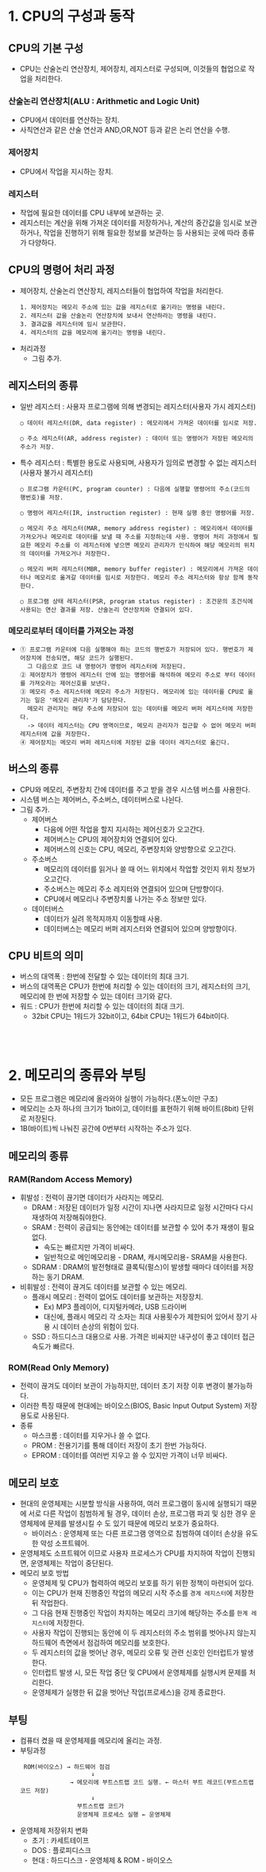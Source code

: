 # 1. CPU의 구성과 동작
## CPU의 기본 구성
- CPU는 산술논리 연산장치, 제어장치, 레지스터로 구성되며, 이것들의 협업으로 작업을 처리한다.

### 산술논리 연산장치(ALU : Arithmetic and Logic Unit)
- CPU에서 데이터를 연산하는 장치.
- 사칙연산과 같은 산술 연산과 AND,OR,NOT 등과 같은 논리 연산을 수행.

### 제어장치
- CPU에서 작업을 지시하는 장치.

### 레지스터
- 작업에 필요한 데이터를 CPU 내부에 보관하는 곳.
- 레지스터는 계산을 위해 가져온 데이터를 저장하거나, 계산의 중간값을 임시로 보관하거나, 작업을 진행하기 위해 필요한 정보를 보관하는 등
  사용되는 곳에 따라 종류가 다양하다.

## CPU의 명령어 처리 과정
- 제어장치, 산술논리 연산장치, 레지스터들이 협업하여 작업을 처리한다.
    ```
    1. 제어장치는 메모리 주소에 있는 값을 레지스터로 옮기라는 명령을 내린다.
    2. 레지스터 값을 산술논리 연산장치에 보내서 연산하라는 명령을 내린다.
    3. 결과값을 레지스터에 임시 보관한다.
    4. 레지스터의 값을 메모리에 옮기라는 명령을 내린다.
    ```
- 처리과정
    - 그림 추가.

## 레지스터의 종류
- 일반 레지스터 : 사용자 프로그램에 의해 변경되는 레지스터(사용자 가시 레지스터)
    ```
    ○ 데이터 레지스터(DR, data register) : 메모리에서 가져온 데이터를 임시로 저장.

    ○ 주소 레지스터(AR, address register) : 데이터 또는 명령어가 저장된 메모리의 주소가 저장.
    ```
- 특수 레지스터 : 특별한 용도로 사용되며, 사용자가 임의로 변경할 수 없는 레지스터(사용자 불가시 레지스터)
    ```
    ○ 프로그램 카운터(PC, program counter) : 다음에 실행할 명령어의 주소(코드의 행번호)를 저장.

    ○ 명령어 레지스터(IR, instruction register) : 현재 실행 중인 명령어를 저장.

    ○ 메모리 주소 레지스터(MAR, memory address register) : 메모리에서 데이터를 가져오거나 메모리로 데이터를 보낼 때 주소를 지정하는데 사용. 명령어 처리 과정에서 필요한 메모리 주소를 이 레지스터에 넣으면 메모리 관리자가 인식하여 해당 메모리의 위치의 데이터를 가져오거나 저장한다.

    ○ 메모리 버퍼 레지스터(MBR, memory buffer register) : 메모리에서 가져온 데이터나 메모리로 옮겨갈 데이터를 임시로 저장한다. 메모리 주소 레지스터와 항상 함께 동작한다.

    ○ 프로그램 상태 레지스터(PSR, program status register) : 조건문의 조건식에 사용되는 연산 결과를 저장. 산술논리 연산장치와 연결되어 있다.

    ```

### 메모리로부터 데이터를 가져오는 과정
- 
    ```
    ① 프로그램 카운터에 다음 실행해야 하는 코드의 행번호가 저장되어 있다. 행번호가 제어장치에 전송되면, 해당 코드가 실행된다.
      그 다음으로 코드 내 명령어가 명령어 레지스터에 저장된다.
    ② 제어장치가 명령어 레지스터 안에 있는 명령어를 해석하여 메모리 주소로 부터 데이터를 가져오라는 제어신호를 보낸다.
    ③ 메모리 주소 레지스터에 메모리 주소가 저장된다. 메모리에 있는 데이터를 CPU로 옮기는 일은 '메모리 관리자'가 담당한다.
      메모리 관리자는 해당 주소에 저장되어 있는 데이터를 메모리 버퍼 레지스터에 저장한다.
      -> 데이터 레지스터는 CPU 영역이므로, 메모리 관리자가 접근할 수 없어 메모리 버퍼 레지스터에 값을 저장한다.
    ④ 제어장치는 메모리 버퍼 레지스터에 저장된 값을 데이터 레지스터로 옮긴다.
    ```

## 버스의 종류
- CPU와 메모리, 주변장치 간에 데이터를 주고 받을 경우 시스템 버스를 사용한다.
- 시스템 버스는 제어버스, 주소버스, 데이터버스로 나뉜다.
- 그림 추가.
    - 제어버스
        - 다음에 어떤 작업을 할지 지시하는 제어신호가 오고간다.
        - 제어버스는 CPU의 제어장치와 연결되어 있다.
        - 제어버스의 신호는 CPU, 메모리, 주변장치와 양방향으로 오고간다.
    - 주소버스
        - 메모리의 데이터를 읽거나 쓸 때 어느 위치에서 작업할 것인지 위치 정보가 오고간다.
        - 주소버스는 메모리 주소 레지터와 연결되어 있으며 단방향이다.
        - CPU에서 메모리나 주변장치롤 나가는 주소 정보만 있다.
    - 데이터버스
        - 데이터가 실려 목적지까지 이동할때 사용.
        - 데이터버스는 메모리 버퍼 레지스터와 연결되어 있으며 양방향이다.

## CPU 비트의 의미
- 버스의 대역폭 : 한번에 전달할 수 있는 데이터의 최대 크기.
- 버스의 대역폭은 CPU가 한번에 처리할 수 있는 데이터의 크기, 레지스터의 크기, 메모리에 한 번에 저장할 수 있는 데이터 크기와 같다.
- 워드 : CPU가 한번에 처리할 수 있는 데이터의 최대 크기.
    - 32bit CPU는 1워드가 32bit이고, 64bit CPU는 1워드가 64bit이다.

<br><br>

# 2. 메모리의 종류와 부팅
- 모든 프로그램은 메모리에 올라와야 실행이 가능하다.(폰노이만 구조)
- 메모리는 소자 하나의 크기가 1bit이고, 데이터를 표현하기 위해 바이트(8bit) 단위로 저장된다.
- 1B(바이트)씩 나눠진 공간에 0번부터 시작하는 주소가 있다.


## 메모리의 종류
### RAM(Random Access Memory)
- 휘발성 : 전력이 끊기면 데이터가 사라지는 메모리.
    - DRAM : 저장된 데이터가 일정 시간이 지나면 사라지므로 일정 시간마다 다시 재생하여 저장해줘야한다.
    - SRAM : 전력이 공급되는 동안에는 데이터를 보관할 수 있어 추가 재생이 필요 없다.
        - 속도는 빠르지만 가격이 비싸다.
        - 일반적으로 메인메모리용 - DRAM, 캐시메모리용- SRAM을 사용한다.
    - SDRAM : DRAM의 발전형태로 클록틱(펄스)이 발생할 때마다 데이터를 저장하는 동기 DRAM.
- 비휘발성 : 전력이 끊겨도 데이터를 보관할 수 있는 메모리.
    - 플래시 메모리 : 전력이 없어도 데이터를 보관하는 저장장치.
        - Ex) MP3 플레이어, 디지털카메라, USB 드라이버
        - 대신에, 플래시 메모리 각 소자는 최대 사용횟수가 제한되어 있어서 장기 사용 시 데이터 손상의 위험이 있다.
    - SSD : 하드디스크 대용으로 사용. 가격은 비싸지만 내구성이 좋고 데이터 접근 속도가 빠르다.

### ROM(Read Only Memory) 
- 전력이 끊겨도 데이터 보관이 가능하지만, 데이터 초기 저장 이후 변경이 불가능하다.
- 이러한 특징 때문에 현대에는 바이오스(BIOS, Basic Input Output System) 저장 용도로 사용된다.
- 종류
    - 마스크롬 : 데이터를 지우거나 쓸 수 없다.
    - PROM : 전용기기를 통해 데이터 저장이 초기 한번 가능하다.
    - EPROM : 데이터를 여러번 지우고 쓸 수 있지만 가격이 너무 비싸다.

## 메모리 보호
- 현대의 운영체제는 시분할 방식을 사용하여, 여러 프로그램이 동시에 실행되기 때문에 서로 다른 작업이 침범하게 될 경우,
  데이터 손상, 프로그램 파괴 및 심한 경우 운영체제에 문제를 발생시킬 수 도 있기 때문에 메모리 보호가 중요하다.
    - 바이러스 : 운영체제 또는 다른 프로그램 영역으로 침범하여 데이터 손상을 유도한 악성 소프트웨어.
- 운영체제도 소프트웨어 이므로 사용자 프로세스가 CPU를 차지하여 작업이 진행되면, 운영체제는 작업이 중단된다.
- 메모리 보호 방법
    - 운영체제 및 CPU가 협력하여 메모리 보호를 하기 위한 정책이 마련되어 있다.
    - 이는 CPU가 현재 진행중인 작업의 메모리 시작 주소를 `경계 레지스터`에 저장한 뒤 작업한다.
    - 그 다음 현재 진행중인 작업이 차지하는 메모리 크기에 해당하는 주소를 `한계 레지스터`에 저장한다.
    - 사용자 작업이 진행되는 동안에 이 두 레지스터의 주소 범위를 벗어나지 않는지 하드웨어 측면에서 점검하여 메모리를 보호한다.
    - 두 레지스터의 값을 벗어난 경우, 메모리 오류 및 관련 신호인 인터럽트가 발생한다.
    - 인터럽트 발생 시, 모든 작업 중단 및 CPU에서 운영체제를 실행시켜 문제를 처리한다.
    - 운영체제가 실행한 뒤 값을 벗어난 작업(프로세스)을 강제 종료한다.

## 부팅
- 컴퓨터 켰을 때 운영체제를 메모리에 올리는 과정.
- 부팅과정
    ```
     ROM(바이오스) → 하드웨어 점검
                        ↓
                  → 메모리에 부트스트랩 코드 실행. ← 마스터 부트 레코드(부트스트랩 코드 저장)
                        ↓
                    부트스트랩 코드가
                    운영체제 프로세스 실행 ← 운영체제
    ```
- 운영체제 저장위치 변화
    - 초기 : 카세트테이프
    - DOS : 플로피디스크
    - 현대 : 하드디스크 - 운영체제 & ROM - 바이오스